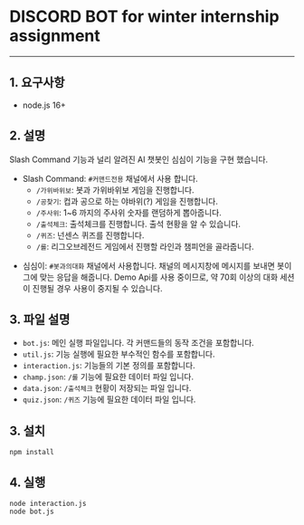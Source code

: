 # DISCORD BOT for winter internship assignment
---
## 1. 요구사항

+ node.js 16+

## 2. 설명
Slash Command 기능과 널리 알려진 AI 챗봇인 심심이 기능을 구현 했습니다.

- Slash Command: `#커맨드전용` 채널에서 사용 합니다.
    - `/가위바위보`: 봇과 가위바위보 게임을 진행합니다.
    - `/공찾기`: 컵과 공으로 하는 야바위(?) 게임을 진행합니다.
    - `/주사위`: 1~6 까지의 주사위 숫자를 랜덤하게 뽑아줍니다.
    - `/출석체크`: 출석체크를 진행합니다. 출석 현황을 알 수 있습니다.
    - `/퀴즈`: 넌센스 퀴즈를 진행합니다.
    - `/롤`: 리그오브레전드 게임에서 진행할 라인과 챔피언을 골라줍니다.


+ 심심이: `#봇과의대화` 채널에서 사용합니다. 채널의 메시지창에 메시지를 보내면 봇이 그에 맞는 응답을 해줍니다. Demo Api를 사용 중이므로, 약 70회 이상의 대화 세션이 진행될 경우 사용이 중지될 수 있습니다.


## 3. 파일 설명
- `bot.js`: 메인 실행 파일입니다. 각 커맨드들의 동작 조건을 포함합니다.
- `util.js`: 기능 실행에 필요한 부수적인 함수를 포함합니다.
- `interaction.js`: 기능들의 기본 정의를 포함합니다.
- `champ.json`: `/롤` 기능에 필요한 데이터 파일 입니다.
- `data.json`: `/출석체크` 현황이 저장되는 파일 입니다.
- `quiz.json`: `/퀴즈` 기능에 필요한 데이터 파일 입니다.

## 3. 설치
```
npm install
```

## 4. 실행
```
node interaction.js
node bot.js
